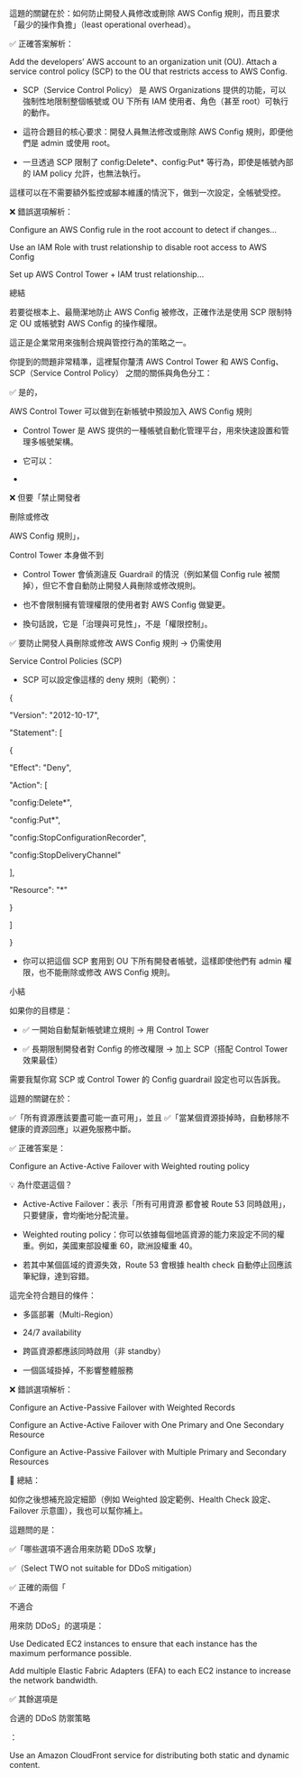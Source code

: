 這題的關鍵在於：如何防止開發人員修改或刪除 AWS Config 規則，而且要求「最少的操作負擔」（least operational overhead）。

✅ 正確答案解析：

Add the developers’ AWS account to an organization unit (OU). Attach a service control policy (SCP) to the OU that restricts access to AWS Config.

- SCP（Service Control Policy） 是 AWS Organizations 提供的功能，可以強制性地限制整個帳號或 OU 下所有 IAM 使用者、角色（甚至 root）可執行的動作。

- 這符合題目的核心要求：開發人員無法修改或刪除 AWS Config 規則，即便他們是 admin 或使用 root。

- 一旦透過 SCP 限制了 config:Delete*、config:Put* 等行為，即使是帳號內部的 IAM policy 允許，也無法執行。

這樣可以在不需要額外監控或腳本維護的情況下，做到一次設定，全帳號受控。

❌ 錯誤選項解析：

Configure an AWS Config rule in the root account to detect if changes…

Use an IAM Role with trust relationship to disable root access to AWS Config

Set up AWS Control Tower + IAM trust relationship…

總結

若要從根本上、最簡潔地防止 AWS Config 被修改，正確作法是使用 SCP 限制特定 OU 或帳號對 AWS Config 的操作權限。

這正是企業常用來強制合規與管控行為的策略之一。

你提到的問題非常精準，這裡幫你釐清 AWS Control Tower 和 AWS Config、SCP（Service Control Policy） 之間的關係與角色分工：

✅ 是的，

AWS Control Tower 可以做到在新帳號中預設加入 AWS Config 規則

- Control Tower 是 AWS 提供的一種帳號自動化管理平台，用來快速設置和管理多帳號架構。

- 它可以：

- 

❌ 但要「禁止開發者

刪除或修改

AWS Config 規則」，

Control Tower 本身做不到

- Control Tower 會偵測違反 Guardrail 的情況（例如某個 Config rule 被關掉），但它不會自動防止開發人員刪除或修改規則。

- 也不會限制擁有管理權限的使用者對 AWS Config 做變更。

- 換句話說，它是「治理與可見性」，不是「權限控制」。

✅ 要防止開發人員刪除或修改 AWS Config 規則 → 仍需使用

Service Control Policies (SCP)

- SCP 可以設定像這樣的 deny 規則（範例）：

{

"Version": "2012-10-17",

"Statement": [

{

"Effect": "Deny",

"Action": [

"config:Delete*",

"config:Put*",

"config:StopConfigurationRecorder",

"config:StopDeliveryChannel"

],

"Resource": "*"

}

]

}

- 你可以把這個 SCP 套用到 OU 下所有開發者帳號，這樣即使他們有 admin 權限，也不能刪除或修改 AWS Config 規則。

小結

如果你的目標是：

- ✅ 一開始自動幫新帳號建立規則 → 用 Control Tower

- ✅ 長期限制開發者對 Config 的修改權限 → 加上 SCP（搭配 Control Tower 效果最佳）

需要我幫你寫 SCP 或 Control Tower 的 Config guardrail 設定也可以告訴我。

這題的關鍵在於：

✅「所有資源應該要盡可能一直可用」，並且 ✅「當某個資源掛掉時，自動移除不健康的資源回應」以避免服務中斷。

✅ 正確答案是：

Configure an Active-Active Failover with Weighted routing policy

💡 為什麼選這個？

- Active-Active Failover：表示「所有可用資源 都會被 Route 53 同時啟用」，只要健康，會均衡地分配流量。

- Weighted routing policy：你可以依據每個地區資源的能力來設定不同的權重。例如，美國東部設權重 60，歐洲設權重 40。

- 若其中某個區域的資源失效，Route 53 會根據 health check 自動停止回應該筆紀錄，達到容錯。

這完全符合題目的條件：

- 多區部署（Multi-Region）

- 24/7 availability

- 跨區資源都應該同時啟用（非 standby）

- 一個區域掛掉，不影響整體服務

❌ 錯誤選項解析：

Configure an Active-Passive Failover with Weighted Records

Configure an Active-Active Failover with One Primary and One Secondary Resource

Configure an Active-Passive Failover with Multiple Primary and Secondary Resources

📌 總結：

如你之後想補充設定細節（例如 Weighted 設定範例、Health Check 設定、Failover 示意圖），我也可以幫你補上。

這題問的是：

✅「哪些選項不適合用來防範 DDoS 攻擊」

✅（Select TWO not suitable for DDoS mitigation）

✅ 正確的兩個「

不適合

用來防 DDoS」的選項是：

Use Dedicated EC2 instances to ensure that each instance has the maximum performance possible.

Add multiple Elastic Fabric Adapters (EFA) to each EC2 instance to increase the network bandwidth.

✅ 其餘選項是

合適的 DDoS 防禦策略

：

Use an Amazon CloudFront service for distributing both static and dynamic content.